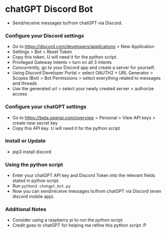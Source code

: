 # chatGPT Discord Bot
- Send/receive messages to/from chatGPT via Discord. 

### Configure your Discord settings
- Go to https://discord.com/developers/applications > New Application
- Settings > Bot > Reset Token 
- Copy this token. U will need it for the python script.
- Privileged Gateway Intents > turn on all 3 intents
- Concurrently, go to your Discord app and create a server for yourself.
- Using Discord Developer Portal > select OAUTH2 > URL Generator > Scopes (Bot) > Bot Permissions > select everything related to messages and threads 
- Use the generated url > select your newly created server > authorize access 

### Configure your chatGPT settings
- Go to https://beta.openai.com/overview > Personal > View API keys > create new secret key 
- Copy this API key. U will need it for the python script

### Install or Update 
- pip3 install discord

### Using the python script
- Enter your chatGPT API key and Discord Token into the relevant fields stated in python script.
- Run `python3 chatgpt_bot.py`
- Now you can send/receive messages to/from chatGPT via Discord (even discord mobile app).

### Additional Notes
- Consider using a raspberry pi to run the python script.
- Credit goes to chatGPT for helping me refine this python script :P
